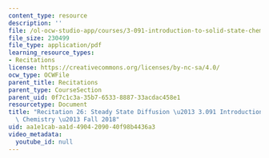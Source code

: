 ```yaml
---
content_type: resource
description: ''
file: /ol-ocw-studio-app/courses/3-091-introduction-to-solid-state-chemistry-fall-2018/aa1e1cabaa1d4904209040f98b4436a3_MIT3_091F18_REC26.pdf
file_size: 230499
file_type: application/pdf
learning_resource_types:
- Recitations
license: https://creativecommons.org/licenses/by-nc-sa/4.0/
ocw_type: OCWFile
parent_title: Recitations
parent_type: CourseSection
parent_uid: 0f7c1c3a-35b7-6533-8887-33acdac458e1
resourcetype: Document
title: "Recitation 26: Steady State Diffusion \u2013 3.091 Introduction to Solid-State\
  \ Chemistry \u2013 Fall 2018"
uid: aa1e1cab-aa1d-4904-2090-40f98b4436a3
video_metadata:
  youtube_id: null
---
```

